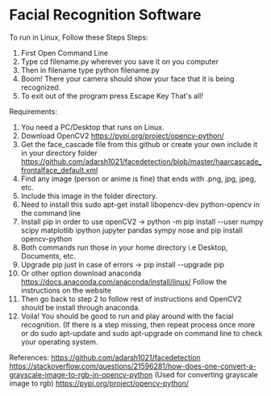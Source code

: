 # Facial Recognition Software
   To run in Linux, Follow these Steps
Steps:
1. First Open Command Line
2. Type cd filename.py wherever you save it on you computer
3. Then in filename type python filename.py 
4. Boom! There your camera should show your face that it is being recognized.
5. To exit out of the program press Escape Key
That's all!

Requirements:
1. You need a PC/Desktop that runs on Linux. 
2. Download OpenCV2
https://pypi.org/project/opencv-python/
3. Get the face_cascade file from this github or create your own include it in your directory folder
https://github.com/adarsh1021/facedetection/blob/master/haarcascade_frontalface_default.xml
4. Find any image (person or anime is fine) that ends with .png, jpg, jpeg, etc.
5. Include this image in the folder directory.
6. Need to install this sudo apt-get install libopencv-dev python-opencv in the command line
7. Install pip in order to use openCV2 -> python -m pip install --user numpy scipy matplotlib ipython jupyter pandas sympy nose and pip install opencv-python
8. Both commands run those in your home directory i.e Desktop, Documents, etc.
9. Upgrade pip just in case of errors -> pip install --upgrade pip
10. Or other option download anaconda https://docs.anaconda.com/anaconda/install/linux/ Follow the instructions on the website
11. Then go back to step 2 to follow rest of instructions and OpenCV2 should be install through anaconda.
12. Voila! You should be good to run and play around with the facial recognition. (If there is a step missing, then repeat process once more or do sudo apt-update and sudo apt-upgrade on command line to check your operating system.

References: https://github.com/adarsh1021/facedetection
                                                          https://stackoverflow.com/questions/21596281/how-does-one-convert-a-grayscale-image-to-rgb-in-opencv-python (Used for converting grayscale image to rgb)
https://pypi.org/project/opencv-python/

